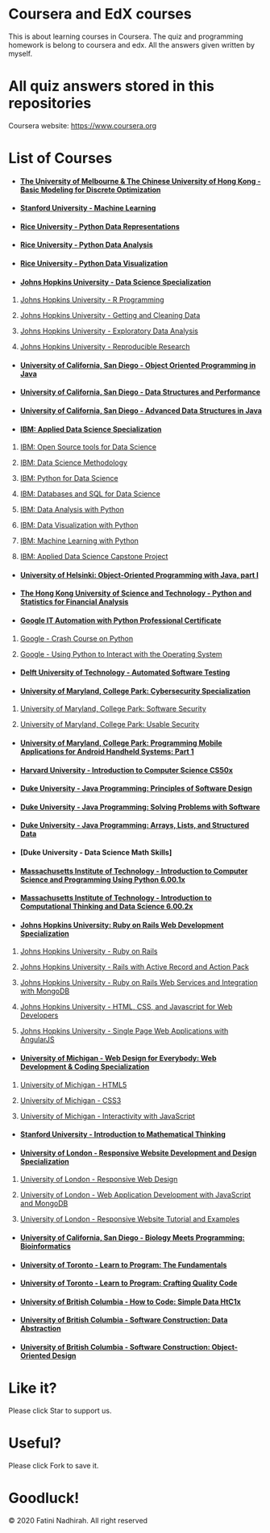 # Coursera and EdX courses
This is about learning courses in Coursera. The quiz and programming homework is belong to coursera and edx. All the answers given written by myself.

# All quiz answers stored in this repositories

Coursera website: https://www.coursera.org

# List of Courses
- #### [The University of Melbourne & The Chinese University of Hong Kong - Basic Modeling for Discrete Optimization](./The%20University%20of%20Melbourne%20-%20Basic%20Modeling%20for%20Discrete%20Optimization.rar)
- #### [Stanford University - Machine Learning](./Stanford%20University%20-%20Machine%20Learning)
- #### [Rice University - Python Data Representations](./Rice-Python%20Data%20Representations)

- #### [Rice University - Python Data Analysis](./Rice-Python%20Data%20Analysis)

- #### [Rice University - Python Data Visualization](./Rice-Python%20Data%20Visualization)

- #### [Johns Hopkins University - Data Science Specialization](./Johns%20Hopkins%20University%20-%20Data%20Science%20Specialization)

1. [Johns Hopkins University - R Programming](./Johns%20Hopkins%20University%20-%20Data%20Science%20Specialization/Johns%20Hopkins%20University%20-%20R%20Programming)

2. [Johns Hopkins University - Getting and Cleaning Data](./Johns%20Hopkins%20University%20-%20Data%20Science%20Specialization/Johns%20Hopkins%20University%20-%20Getting%20and%20Cleaning%20Data)

3. [Johns Hopkins University - Exploratory Data Analysis](./Johns%20Hopkins%20University%20-%20Data%20Science%20Specialization/Johns%20Hopkins%20University%20-%20Exploratory%20Data%20Analysis)

4. [Johns Hopkins University - Reproducible Research](./Johns%20Hopkins%20University%20-%20Data%20Science%20Specialization/Johns%20Hopkins%20University%20-%20Reproducible%20Research)

- #### [University of California, San Diego - Object Oriented Programming in Java](./UCSD%20Object%20Oriented%20Programming%20in%20Java)

- #### [University of California, San Diego - Data Structures and Performance](./)

- #### [University of California, San Diego - Advanced Data Structures in Java](./)

- #### [IBM: Applied Data Science Specialization](./)

1. [IBM: Open Source tools for Data Science](./)

2. [IBM: Data Science Methodology](./)

3. [IBM: Python for Data Science](./)
4. [IBM: Databases and SQL for Data Science](./)

5. [IBM: Data Analysis with Python](./)

6. [IBM: Data Visualization with Python](./)

7. [IBM: Machine Learning with Python](./)

8. [IBM: Applied Data Science Capstone Project](./)

- #### [University of Helsinki: Object-Oriented Programming with Java, part I](./)

- #### [The Hong Kong University of Science and Technology - Python and Statistics for Financial Analysis](./)

- #### [Google IT Automation with Python Professional Certificate](./)

1. [Google - Crash Course on Python](./)

2. [Google - Using Python to Interact with the Operating System](./)

- #### [Delft University of Technology - Automated Software Testing](./)
- #### [University of Maryland, College Park: Cybersecurity Specialization](./)

1. [University of Maryland, College Park: Software Security](./)

2. [University of Maryland, College Park: Usable Security](./)

- #### [University of Maryland, College Park: Programming Mobile Applications for Android Handheld Systems: Part 1](./)

- #### [Harvard University - Introduction to Computer Science CS50x](./)

- #### [Duke University - Java Programming: Principles of Software Design](./)

- #### [Duke University - Java Programming: Solving Problems with Software](./)

- #### [Duke University - Java Programming: Arrays, Lists, and Structured Data](./)

- #### [Duke University - Data Science Math Skills]
- #### [Massachusetts Institute of Technology - Introduction to Computer Science and Programming Using Python 6.00.1x](./)

- #### [Massachusetts Institute of Technology - Introduction to Computational Thinking and Data Science 6.00.2x](./)
- #### [Johns Hopkins University: Ruby on Rails Web Development Specialization](./)
1. [Johns Hopkins University - Ruby on Rails](./)

2. [Johns Hopkins University - Rails with Active Record and Action Pack](./)
3. [Johns Hopkins University - Ruby on Rails Web Services and Integration with MongoDB](./)

4. [Johns Hopkins University - HTML, CSS, and Javascript for Web Developers](./)
5. [Johns Hopkins University - Single Page Web Applications with AngularJS](./)

- #### [University of Michigan - Web Design for Everybody: Web Development & Coding Specialization](./)

1. [University of Michigan - HTML5](./)

2. [University of Michigan - CSS3](./)

3. [University of Michigan -  Interactivity with JavaScript](./)

- #### [Stanford University - Introduction to Mathematical Thinking](./)

- #### [University of London - Responsive Website Development and Design Specialization](./)

1. [University of London - Responsive Web Design](./)

2. [University of London - Web Application Development with JavaScript and MongoDB](./)

3. [University of London - Responsive Website Tutorial and Examples](./)
- #### [University of California, San Diego - Biology Meets Programming: Bioinformatics](./)
- #### [University of Toronto - Learn to Program: The Fundamentals](./)

- #### [University of Toronto - Learn to Program: Crafting Quality Code](./)
- #### [University of British Columbia - How to Code: Simple Data HtC1x](./)

- #### [University of British Columbia - Software Construction: Data Abstraction](./)

- #### [University of British Columbia - Software Construction: Object-Oriented Design](./)



 # Like it? 
  Please click Star to support us.
  
 # Useful?
  Please click Fork to save it.
  
 # Goodluck!



© 2020 Fatini Nadhirah. All right reserved
